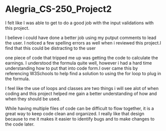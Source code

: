 # Alegria_CS-250_Project2

I felt like I was able to get to do a good job with the input validations with this project.

I believe i could have done a better job using my putput comments to lead the user. I noticed a few spelling errors as well when i reviewed this project.I find that this could be distracting to the user

one piece of code that tripped me up was getting the code to calculate the earnings. I understood the formula quite well, however i had a hard time understanding how to put that into code form.I over came this by referencing W3Schools to help find a solution to using the for loop to plug in the formula.

I feel like the use of loops and classes are two things i will see alot of when coding and this project helped me gain a better understanding of how and when they should be used. 

While having multiple files of code can be difficult to flow together, it is a great way to keep code clean and organized. I really like that design because to me it makes it easier to identify bugs and to make changes to the code later. 
